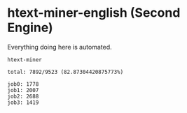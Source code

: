 # htext-miner-english (Second Engine)

Everything doing here is automated.

```
htext-miner

total: 7892/9523 (82.87304420875773%)

job0: 1778
job1: 2007
job2: 2688
job3: 1419
```